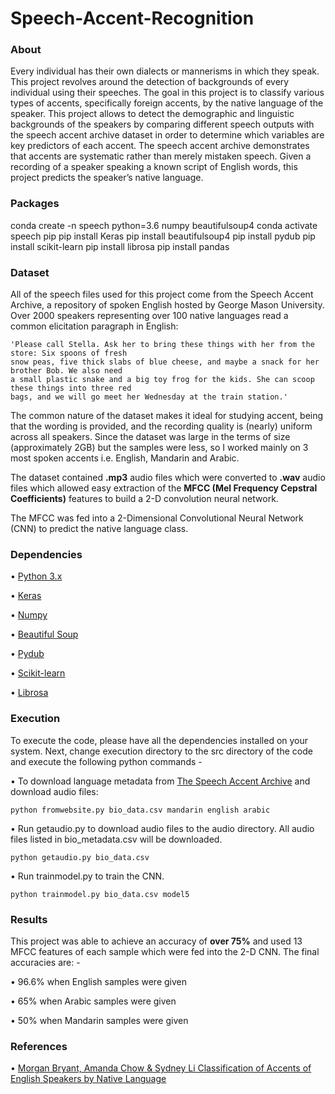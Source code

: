 # Speech-Accent-Recognition

### About
Every individual has their own dialects or mannerisms in which they speak. This project revolves around the detection of backgrounds of every individual using their speeches. The goal in this project is to classify various types of accents, specifically foreign accents, by the native language of the speaker. This project allows to detect the demographic and linguistic backgrounds of the speakers by comparing different speech outputs with the speech accent archive dataset in order to determine which variables are key predictors of each accent. The speech accent archive demonstrates that accents are systematic rather than merely mistaken speech. Given a recording of a speaker speaking a known script of English words, this project predicts the speaker’s native language.

### Packages
conda create -n speech python=3.6 numpy beautifulsoup4
conda activate speech
pip
pip install Keras
pip install beautifulsoup4
pip install pydub
pip install scikit-learn
pip install librosa
pip install pandas

### Dataset
All of the speech files used for this project come from the Speech Accent Archive, a repository of spoken English hosted by George Mason University. Over 2000 speakers representing over 100 native languages read a common elicitation paragraph in English:

```
'Please call Stella. Ask her to bring these things with her from the store: Six spoons of fresh
snow peas, five thick slabs of blue cheese, and maybe a snack for her brother Bob. We also need 
a small plastic snake and a big toy frog for the kids. She can scoop these things into three red 
bags, and we will go meet her Wednesday at the train station.'
```

The common nature of the dataset makes it ideal for studying accent, being that the wording is provided, and the recording quality is (nearly) uniform across all speakers. Since the dataset was large in the terms of size (approximately 2GB) but the samples were less, so I worked mainly on 3 most spoken accents i.e. English, Mandarin and Arabic.

The dataset contained **.mp3** audio files which were converted to **.wav** audio files which allowed easy extraction of the **MFCC (Mel Frequency Cepstral Coefficients)** features to build a 2-D convolution neural network.

The MFCC was fed into a 2-Dimensional Convolutional Neural Network (CNN) to predict the native language class.

### Dependencies
• [Python 3.x](https://www.python.org/download/releases/2.7/)

• [Keras](https://keras.io/)

• [Numpy](http://www.numpy.org/)

• [Beautiful Soup](https://www.crummy.com/software/BeautifulSoup/) 

• [Pydub](https://github.com/jiaaro/pydub)

• [Scikit-learn](http://scikit-learn.org/stable/)

• [Librosa](http://librosa.github.io/librosa/)

### Execution
To execute the code, please have all the dependencies installed on your system. Next, change execution directory to the src directory of the code and execute the following python commands - 

• To download language metadata from [The Speech Accent Archive](http://accent.gmu.edu/index.php) and download audio files:
```
python fromwebsite.py bio_data.csv mandarin english arabic
```
• Run getaudio.py to download audio files to the audio directory. All audio files listed in bio_metadata.csv will be downloaded.
```
python getaudio.py bio_data.csv
```
• Run trainmodel.py to train the CNN.
```
python trainmodel.py bio_data.csv model5
```
### Results 
This project was able to achieve an accuracy of **over 75%** and used 13 MFCC features of each sample which were fed into the 2-D CNN.
The final accuracies are: -

• 96.6% when English samples were given 

• 65% when Arabic samples were given

• 50% when Mandarin samples were given

### References
• [Morgan Bryant, Amanda Chow & Sydney Li Classification of Accents of English Speakers by Native Language](http://cs229.stanford.edu/proj2014/Morgan%20Bryant,%20Amanda%20Chow,%20Sydney%20Li,%20Classification%20of%20Accents%20of%20English%20Speakers%20by%20Native%20Language.pdf)
